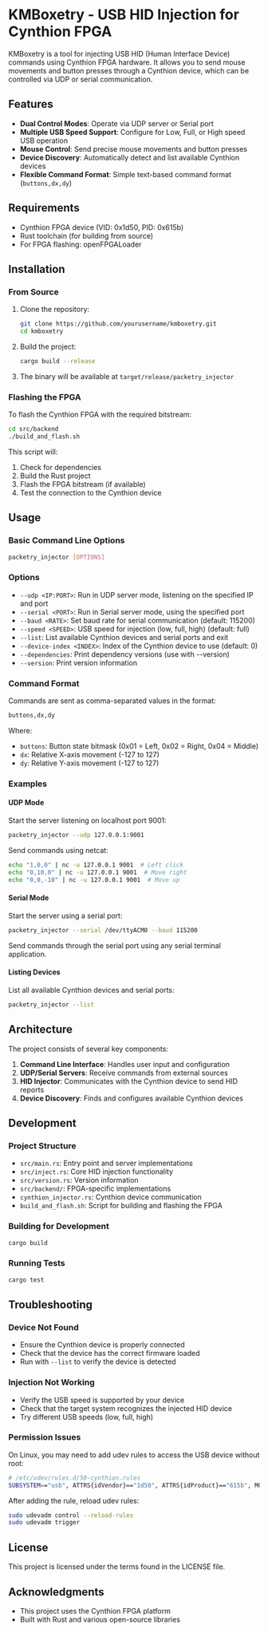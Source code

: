 # KMBoxetry - USB HID Injection for Cynthion FPGA

KMBoxetry is a tool for injecting USB HID (Human Interface Device) commands using Cynthion FPGA hardware. It allows you to send mouse movements and button presses through a Cynthion device, which can be controlled via UDP or serial communication.

## Features

- **Dual Control Modes**: Operate via UDP server or Serial port
- **Multiple USB Speed Support**: Configure for Low, Full, or High speed USB operation
- **Mouse Control**: Send precise mouse movements and button presses
- **Device Discovery**: Automatically detect and list available Cynthion devices
- **Flexible Command Format**: Simple text-based command format (`buttons,dx,dy`)

## Requirements

- Cynthion FPGA device (VID: 0x1d50, PID: 0x615b)
- Rust toolchain (for building from source)
- For FPGA flashing: openFPGALoader

## Installation

### From Source

1. Clone the repository:
   ```sh
   git clone https://github.com/yourusername/kmboxetry.git
   cd kmboxetry
   ```

2. Build the project:
   ```sh
   cargo build --release
   ```

3. The binary will be available at `target/release/packetry_injector`

### Flashing the FPGA

To flash the Cynthion FPGA with the required bitstream:

```bash
cd src/backend
./build_and_flash.sh
```

This script will:
1. Check for dependencies
2. Build the Rust project
3. Flash the FPGA bitstream (if available)
4. Test the connection to the Cynthion device

## Usage

### Basic Command Line Options

```sh
packetry_injector [OPTIONS]
```

### Options

- `--udp <IP:PORT>`: Run in UDP server mode, listening on the specified IP and port
- `--serial <PORT>`: Run in Serial server mode, using the specified port
- `--baud <RATE>`: Set baud rate for serial communication (default: 115200)
- `--speed <SPEED>`: USB speed for injection (low, full, high) (default: full)
- `--list`: List available Cynthion devices and serial ports and exit
- `--device-index <INDEX>`: Index of the Cynthion device to use (default: 0)
- `--dependencies`: Print dependency versions (use with --version)
- `--version`: Print version information

### Command Format

Commands are sent as comma-separated values in the format:
```sh
buttons,dx,dy
```

Where:
- `buttons`: Button state bitmask (0x01 = Left, 0x02 = Right, 0x04 = Middle)
- `dx`: Relative X-axis movement (-127 to 127)
- `dy`: Relative Y-axis movement (-127 to 127)

### Examples

#### UDP Mode

Start the server listening on localhost port 9001:
```sh
packetry_injector --udp 127.0.0.1:9001
```

Send commands using netcat:
```sh
echo "1,0,0" | nc -u 127.0.0.1 9001  # Left click
echo "0,10,0" | nc -u 127.0.0.1 9001  # Move right
echo "0,0,-10" | nc -u 127.0.0.1 9001  # Move up
```

#### Serial Mode

Start the server using a serial port:
```sh
packetry_injector --serial /dev/ttyACM0 --baud 115200
```

Send commands through the serial port using any serial terminal application.

#### Listing Devices

List all available Cynthion devices and serial ports:
```sh
packetry_injector --list
```

## Architecture

The project consists of several key components:

1. **Command Line Interface**: Handles user input and configuration
2. **UDP/Serial Servers**: Receive commands from external sources
3. **HID Injector**: Communicates with the Cynthion device to send HID reports
4. **Device Discovery**: Finds and configures available Cynthion devices

## Development

### Project Structure

- `src/main.rs`: Entry point and server implementations
- `src/inject.rs`: Core HID injection functionality
- `src/version.rs`: Version information
- `src/backend/`: FPGA-specific implementations
- `cynthion_injector.rs`: Cynthion device communication
- `build_and_flash.sh`: Script for building and flashing the FPGA

### Building for Development

```sh
cargo build
```

### Running Tests

```sh
cargo test
```

## Troubleshooting

### Device Not Found

- Ensure the Cynthion device is properly connected
- Check that the device has the correct firmware loaded
- Run with `--list` to verify the device is detected

### Injection Not Working

- Verify the USB speed is supported by your device
- Check that the target system recognizes the injected HID device
- Try different USB speeds (low, full, high)

### Permission Issues

On Linux, you may need to add udev rules to access the USB device without root:

```sh
# /etc/udev/rules.d/50-cynthion.rules
SUBSYSTEM=="usb", ATTRS{idVendor}=="1d50", ATTRS{idProduct}=="615b", MODE="0666"
```

After adding the rule, reload udev rules:
```sh
sudo udevadm control --reload-rules
sudo udevadm trigger
```

## License

This project is licensed under the terms found in the LICENSE file.

## Acknowledgments

- This project uses the Cynthion FPGA platform
- Built with Rust and various open-source libraries
